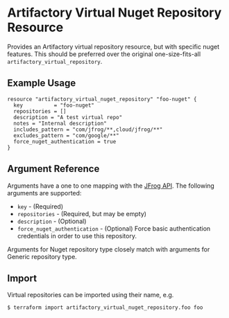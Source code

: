 # Artifactory Virtual Nuget Repository Resource

Provides an Artifactory virtual repository resource, but with specific nuget features. This should be preferred over the original
one-size-fits-all `artifactory_virtual_repository`.

## Example Usage

```hcl
resource "artifactory_virtual_nuget_repository" "foo-nuget" {
  key          = "foo-nuget"
  repositories = []
  description = "A test virtual repo"
  notes = "Internal description"
  includes_pattern = "com/jfrog/**,cloud/jfrog/**"
  excludes_pattern = "com/google/**"
  force_nuget_authentication = true
}
```

## Argument Reference

Arguments have a one to one mapping with the [JFrog API](https://www.jfrog.com/confluence/display/RTF/Repository+Configuration+JSON). The following arguments are supported:

* `key` - (Required)
* `repositories` - (Required, but may be empty)
* `description` - (Optional)
* `force_nuget_authentication` - (Optional) Force basic authentication credentials in order to use this repository.

Arguments for Nuget repository type closely match with arguments for Generic repository type.

## Import

Virtual repositories can be imported using their name, e.g.

```
$ terraform import artifactory_virtual_nuget_repository.foo foo
```
